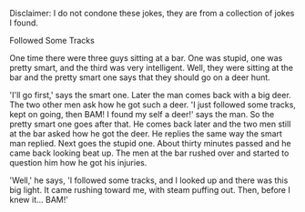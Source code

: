 Disclaimer: I do not condone these jokes, they are from a collection of jokes I found.

Followed Some Tracks

One time there were three guys sitting at a bar. One was stupid, one was pretty smart, and the third was very intelligent. Well, they were sitting at the bar and the pretty smart one says that they should go on a deer hunt. 

'I'll go first,' says the smart one. Later the man comes back with a big deer. The two other men ask how he got such a deer. 'I just followed some tracks, kept on going, then BAM! I found my self a deer!' says the man. So the pretty smart one goes after that. He comes back later and the two men still at the bar asked how he got the deer. He replies the same way the smart man replied. Next goes the stupid one. About thirty minutes passed and he came back looking beat up. The men at the bar rushed over and started to question him how he got his injuries.

'Well,' he says, 'I followed some tracks, and I looked up and there was this big light. It came rushing toward me, with steam puffing out. Then, before I knew it... BAM!'

